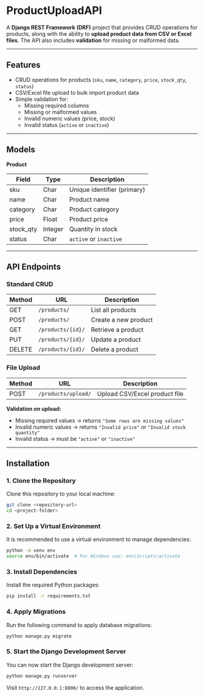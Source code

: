 # ProductUploadAPI

A **Django REST Framework (DRF)** project that provides CRUD operations for products, along with the ability to **upload product data from CSV or Excel files**. The API also includes **validation** for missing or malformed data.

---

## Features

- CRUD operations for products (`sku`, `name`, `category`, `price`, `stock_qty`, `status`)
- CSV/Excel file upload to bulk import product data
- Simple validation for:
  - Missing required columns
  - Missing or malformed values
  - Invalid numeric values (price, stock)
  - Invalid status (`active` or `inactive`)
---

## Models

**Product**

| Field       | Type      | Description                  |
|------------|----------|------------------------------|
| sku        | Char     | Unique identifier (primary) |
| name       | Char     | Product name                 |
| category   | Char     | Product category             |
| price      | Float    | Product price                |
| stock_qty  | Integer  | Quantity in stock            |
| status     | Char     | `active` or `inactive`      |

---

## API Endpoints

### Standard CRUD

| Method | URL                  | Description              |
|-------|----------------------|--------------------------|
| GET   | `/products/`         | List all products        |
| POST  | `/products/`         | Create a new product     |
| GET   | `/products/{id}/`    | Retrieve a product       |
| PUT   | `/products/{id}/`    | Update a product         |
| DELETE| `/products/{id}/`    | Delete a product         |


### File Upload

| Method | URL                  | Description                  |
|-------|----------------------|------------------------------|
| POST  | `/products/upload/`  | Upload CSV/Excel product file |

**Validation on upload:**

- Missing required values → returns `"Some rows are missing values"`
- Invalid numeric values → returns `"Invalid price"` or `"Invalid stock quantity"`
- Invalid status → must be `"active"` or `"inactive"`

---

## Installation

### 1. Clone the Repository
Clone this repository to your local machine:

```bash
git clone <repository-url>
cd <project-folder>
```

### 2. Set Up a Virtual Environment
It is recommended to use a virtual environment to manage dependencies:

```bash
python -m venv env
source env/bin/activate  # For Windows use: env\Scripts\activate
```

### 3. Install Dependencies
Install the required Python packages:

```bash
pip install -r requirements.txt
```

### 4. Apply Migrations
Run the following command to apply database migrations:

```bash
python manage.py migrate
```

### 5. Start the Django Development Server
You can now start the Django development server:

```bash
python manage.py runserver
```

Visit `http://127.0.0.1:8000/` to access the application.

